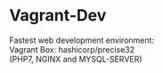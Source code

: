 # Vagrant-Dev
Fastest web development environment:<br />
Vagrant Box: hashicorp/precise32<br />
(PHP7, NGINX and MYSQL-SERVER)
